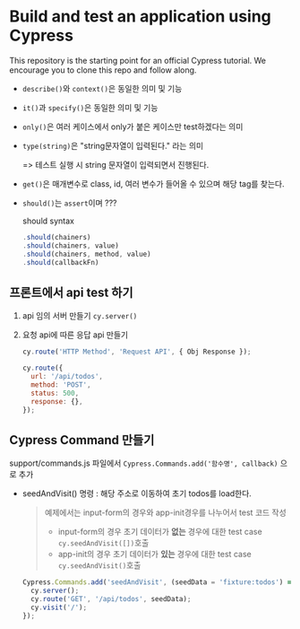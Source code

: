 # Build and test an application using Cypress

This repository is the starting point for an official Cypress tutorial. We encourage you to clone this repo and follow along.

- `describe()`와 `context()`은 동일한 의미 및 기능

- `it()`과 `specify()`은 동일한 의미 및 기능

- `only()`은 여러 케이스에서 only가 붙은 케이스만 test하겠다는 의미

- `type(string)`은 "string문자열이 입력된다." 라는 의미

  => 테스트 실행 시 string 문자열이 입력되면서 진행된다.

- `get()`은 매개변수로 class, id, 여러 변수가 들어올 수 있으며 해당 tag를 찾는다.

- `should()`는 `assert`이며 ???

  should syntax

  ```js
  .should(chainers)
  .should(chainers, value)
  .should(chainers, method, value)
  .should(callbackFn)
  ```

## 프론트에서 api test 하기

1. api 임의 서버 만들기 `cy.server()`
2. 요청 api에 따른 응답 api 만들기

   ```js
   cy.route('HTTP Method', 'Request API', { Obj Response });

   cy.route({
     url: '/api/todos',
     method: 'POST',
     status: 500,
     response: {},
   });
   ```

## Cypress Command 만들기

support/commands.js 파일에서 `Cypress.Commands.add('함수명', callback)` 으로 추가

- seedAndVisit() 명령 : 해당 주소로 이동하여 초기 todos를 load한다.

  > 예제에서는 input-form의 경우와 app-init경우를 나누어서 test 코드 작성
  >
  > - input-form의 경우 초기 데이터가 **없는** 경우에 대한 test case
  >   `cy.seedAndVisit([])`호출
  > - app-init의 경우 초기 데이터가 **있는** 경우에 대한 test case
  >   `cy.seedAndVisit()`호출

  ```js
  Cypress.Commands.add('seedAndVisit', (seedData = 'fixture:todos') => {
    cy.server();
    cy.route('GET', '/api/todos', seedData);
    cy.visit('/');
  });
  ```
